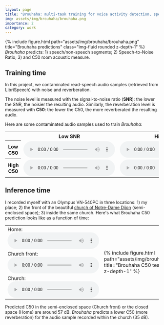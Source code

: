```yaml
---
layout: page
title: "Brouhaha: multi-task training for voice activity detection, speech-to-noise ratio, and C50 room acoustics estimation (2023)"
img: assets/img/brouhaha/brouhaha.png
importance: 2
category: work
---
```


<div class="row">
    <div class="col-sm mt-3 mt-md-0">
        {% include figure.html path="assets/img/brouhaha/brouhaha.png" title="Brouhaha predictions" class="img-fluid rounded z-depth-1" %}
    </div>
</div>
<div class="caption"><i>Brouhaha</i> predicts: 1) speech/non-speech segments; 2) Speech-to-Noise Ratio; 3) and C50 room acoustic measure.
</div>

## Training time

In this project, we contaminated read-speech audio samples (retrieved from LibriSpeech) with noise and reverberation.

The noise level is measured with the signal-to-noise ratio (**SNR**): the lower the SNR, the noisier the resulting audio. Similarly, the  reverberation level is measured with **C50**: the lower the C50, the more reverberated the resulting audio.

Here are some contaminated audio samples used to train *Brouhaha*:




<table class="doubletable">
    <tr>
        <td class="first"></td><th>Low SNR</th><th>High SNR</th>
    </tr>
    <tr>
        <th>Low C50</th>
        <td>
            <audio controls src="/assets/audio/brouhaha/c50_9_7_snr_5.wav"></audio>
        </td>
        <td>
            <audio controls src="/assets/audio/brouhaha/c50_7_5_snr_25.wav"></audio>
        </td>
    </tr>
    <tr>
        <th>High C50</th>
        <td>
            <audio controls src="/assets/audio/brouhaha/c50_40_snr_5.wav"></audio>
        </td>
        <td>
            <audio controls src="/assets/audio/brouhaha/c50_32_snr_25.wav"></audio>
        </td>
    </tr>
</table>

## Inference time

I recorded myself with an Olympus VN-540PC in three locations: 1) my place; 2) the front of the beautiful [church of Notre-Dame Dijon](https://en.wikipedia.org/wiki/Church_of_Notre-Dame_of_Dijon) (semi-enclosed space); 3) inside the same church.
Here's what Brouhaha C50 prediction looks like as a function of time:

<table>
<tr>
<td>
    Home:
    <audio controls src="/assets/audio/brouhaha/home.wav"></audio>
</td>
<td rowspan="3"> 
    <div class="col-sm mt-3 mt-md-0">
        {% include figure.html path="assets/img/brouhaha/brouhaha_test_c50.png" title="Brouhaha C50 test" class="img-fluid rounded z-depth-1" %}
    </div>
</td>
</tr>
<tr>
<td>
    Church front:
    <audio controls src="/assets/audio/brouhaha/parvis_eglise.wav"></audio>
</td>
</tr>
<tr>
<td>
    Church:
    <audio controls src="/assets/audio/brouhaha/eglise.wav"></audio>
</td>
</tr>
</table>

Predicted C50 in the semi-enclosed space (Church front) or the closed space (Home) are around 57 dB.
*Brouhaha* predicts a lower C50 (more reverberation) for the audio sample recorded within the church (35 dB). 

